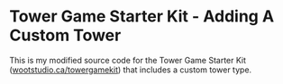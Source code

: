 # Tower Game Starter Kit - Adding A Custom Tower

This is my modified source code for the Tower Game Starter Kit ([wootstudio.ca/towergamekit](wootstudio.ca/towergamekit)) that includes a custom tower type.